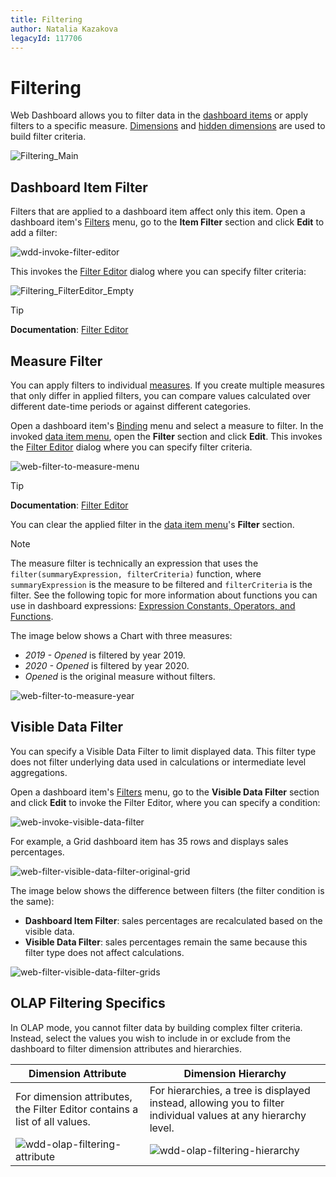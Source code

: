 ```yaml
---
title: Filtering
author: Natalia Kazakova
legacyId: 117706
---
```

# Filtering
Web Dashboard allows you to filter data in the [dashboard items](../dashboard-item-settings.md) or apply filters to a specific measure. [Dimensions](../bind-dashboard-items-to-data/bind-dashboard-items-to-data-in-the-web-dashboard.md) and [hidden dimensions](../bind-dashboard-items-to-data/hidden-data-items.md) are used to build filter criteria.

![Filtering_Main](../../../images/filtering_main132414.png)

## Dashboard Item Filter

Filters that are applied to a dashboard item affect only this item. Open a dashboard item's [Filters](../ui-elements/dashboard-item-menu.md) menu, go to the **Item Filter** section and click **Edit** to add a filter:

![wdd-invoke-filter-editor](../../../images/wdd-invoke-filter-editor124630.png)

This invokes the [Filter Editor](../../../../interface-elements-for-web/articles/report-designer/report-designer-tools/filter-editor.md) dialog where you can specify filter criteria:

![Filtering_FilterEditor_Empty](../../../images/filtering_filtereditor_empty132417.png)

> [!Tip]
> **Documentation**: [Filter Editor](../../../../interface-elements-for-web/articles/report-designer/report-designer-tools/filter-editor.md) 

## Measure Filter

You can apply filters to individual [measures](../bind-dashboard-items-to-data/bind-dashboard-items-to-data-in-the-web-dashboard.md). If you create multiple measures that only differ in applied filters, you can compare values calculated over different date-time periods or against different categories.

Open a dashboard item's [Binding](../ui-elements/dashboard-item-menu.md) menu and select a measure to filter. In the invoked [data item menu](../ui-elements/data-item-menu.md), open the **Filter** section and click **Edit**. This invokes the [Filter Editor](../../../../interface-elements-for-web/articles/report-designer/report-designer-tools/filter-editor.md) dialog where you can specify filter criteria. 

![web-filter-to-measure-menu](../../../images/web-filter-to-measure-menu.png)

> [!Tip]
> **Documentation**: [Filter Editor](../../../../interface-elements-for-web/articles/report-designer/report-designer-tools/filter-editor.md)

You can clear the applied filter in the [data item menu](../ui-elements/data-item-menu.md)'s **Filter** section.

> [!Note]
> The measure filter is technically an expression that uses the `filter(summaryExpression, filterCriteria)` function, where `summaryExpression` is the measure to be filtered and `filterCriteria` is the filter. See the following topic for more information about functions you can use in dashboard expressions: [Expression Constants, Operators, and Functions](../data-analysis/expression-constants-operators-and-functions.md).

The image below shows a Chart with three measures: 

- _2019 - Opened_ is filtered by year 2019.
- _2020 - Opened_ is filtered by year 2020.
- _Opened_ is the original measure without filters.
 
![web-filter-to-measure-year](../../../images/web-filter-to-measure-year.png)


## Visible Data Filter

You can specify a Visible Data Filter to limit displayed data. This filter type does not filter underlying data used in calculations or intermediate level aggregations.

Open a dashboard item's [Filters](../ui-elements/dashboard-item-menu.md) menu, go to the **Visible Data Filter** section and click **Edit** to invoke the Filter Editor, where you can specify a condition:

![web-invoke-visible-data-filter](../../../images/web-invoke-visible-data-filter.png)

For example, a Grid dashboard item has 35 rows and displays sales percentages.

![web-filter-visible-data-filter-original-grid](../../../images/web-filter-visible-data-filter-original-grid.png)

The image below shows the difference between filters (the filter condition is the same): 

- **Dashboard Item Filter**: sales percentages are recalculated based on the visible data.
- **Visible Data Filter**: sales percentages remain the same because this filter type does not affect calculations.

![web-filter-visible-data-filter-grids](../../../images/web-filter-visible-data-filter-grids.png)

## OLAP Filtering Specifics
In OLAP mode, you cannot filter data by building complex filter criteria. Instead, select the values you wish to include in or exclude from the dashboard to filter dimension attributes and hierarchies.

| Dimension Attribute | Dimension Hierarchy |
|---|---|
| For dimension attributes, the Filter Editor contains a list of all values. | For hierarchies, a tree is displayed instead, allowing you to filter individual values at any hierarchy level. |
| ![wdd-olap-filtering-attribute](../../../images/img124640.png) | ![wdd-olap-filtering-hierarchy](../../../images/img124639.png) |
